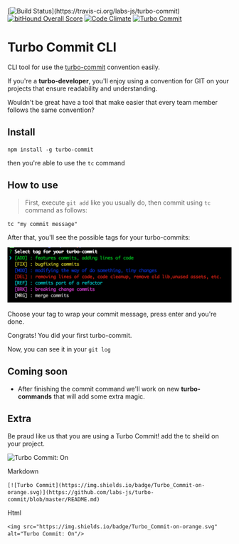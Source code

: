 [![Build Status](https://travis-ci.org/labs-js/turbo-commit.svg?)](https://travis-ci.org/labs-js/turbo-commit)
[![bitHound Overall Score](https://www.bithound.io/github/labs-js/turbo-commit/badges/score.svg)](https://www.bithound.io/github/labs-js/turbo-commit)
[![Code Climate](https://codeclimate.com/github/labs-js/turbo-commit/badges/gpa.svg)](https://codeclimate.com/github/labs-js/turbo-commit)
[![Turbo Commit](https://img.shields.io/badge/Turbo_Commit-on-orange.svg)](https://github.com/labs-js/turbo-commit/blob/master/README.md)

# Turbo Commit CLI
CLI tool for use the [turbo-commit](/CONVENTION.md) convention easily.



If you're a **turbo-developer**, you'll enjoy using a convention for GIT on your projects that ensure readability and understanding.


Wouldn't be great have a tool that make easier that every team member follows the same convention?

## Install 

    npm install -g turbo-commit


then you're able to use the `tc` command

## How to use

> First, execute `git add` like you usually do, then commit using `tc` command as follows:

    tc "my commit message"

After that, you'll see the possible tags for your turbo-commits:

<img src="assets/prompt-tag-preview.jpg" alt="prompt-tag-screnshoot" width="600"/>

Choose your tag to wrap your commit message, press enter and you're done.

Congrats! You did your first turbo-commit.

Now, you can see it in your `git log`

## Coming soon 
 - After finishing the commit command we'll work on new **turbo-commands** that will add some extra magic.

## Extra

Be praud like us that you are using a Turbo Commit! add the tc sheild on your project.

<img class="center" src="https://img.shields.io/badge/Turbo_Commit-on-orange.svg" alt="Turbo Commit: On"/>

Markdown
    
    [![Turbo Commit](https://img.shields.io/badge/Turbo_Commit-on-orange.svg)](https://github.com/labs-js/turbo-commit/blob/master/README.md)

Html

    <img src="https://img.shields.io/badge/Turbo_Commit-on-orange.svg" alt="Turbo Commit: On"/>

